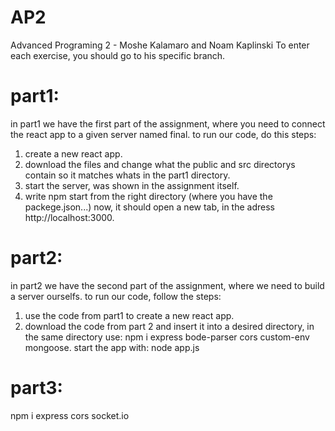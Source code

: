 # AP2
Advanced Programing 2 - Moshe Kalamaro and Noam Kaplinski
To enter each exercise, you should go to his specific branch.

# part1:
in part1 we have the first part of the assignment, where you need to connect the react app to a given server named final.
to run our code, do this steps:
1. create a new react app.
2. download the files and change what the public and src directorys contain so it matches whats in the part1 directory.
3. start the server, was shown in the assignment itself. 
4. write npm start from the right directory (where you have the packege.json...)
now, it should open a new tab, in the adress http://localhost:3000.

# part2:
in part2 we have the second part of the assignment, where we need to build a server ourselfs.
to run our code, follow the steps:
1. use the code from part1 to create a new react app.
2. download the code from part 2 and insert it into a desired directory,
in the same directory use: npm i express bode-parser cors custom-env mongoose.
start the app with: node app.js

# part3:
npm i express cors socket.io



